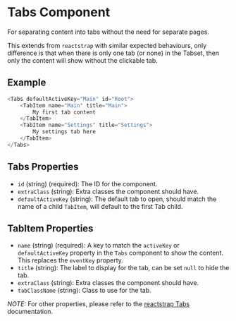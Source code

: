 # Tabs Component

For separating content into tabs without the need for separate pages.

This extends from `reactstrap` with similar expected behaviours, only difference is that when
there is only one tab (or none) in the Tabset, then only the content will show without the
clickable tab.

## Example

```js
<Tabs defaultActiveKey="Main" id="Root">
    <TabItem name="Main" title="Main">
        My first tab content
    </TabItem>
    <TabItem name="Settings" title="Settings">
        My settings tab here
    </TabItem>
</Tabs>
```

## Tabs Properties

 * `id` (string) (required): The ID for the component.
 * `extraClass` (string): Extra classes the component should have.
 * `defaultActiveKey` (string): The default tab to open, should match the name of a child `TabItem`, will default to the first Tab child.

## TabItem Properties

 * `name` (string) (required): A key to match the `activeKey` or `defaultActiveKey` property in the `Tabs` component to show the content. This replaces the `eventKey` property.
 * `title` (string): The label to display for the tab, can be set `null` to hide the tab.
 * `extraClass` (string): Extra classes the component should have.
 * `tabClassName` (string): Class to use for the tab.

 _NOTE:_ For other properties, please refer to the [reactstrap Tabs](https://reactstrap.github.io/components/tabs/) documentation.
